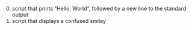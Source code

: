 0. script that prints “Hello, World”, followed by a new line to the standard output
1. script that displays a confused smiley
